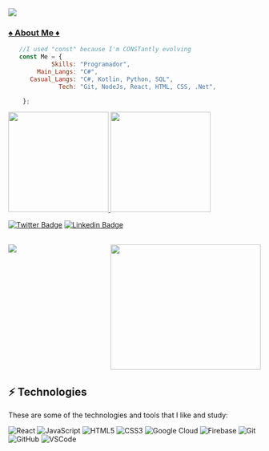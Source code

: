 <img src="https://komarev.com/ghpvc/?username=arthurjunior&color=blueviolet&style=flat">
<div align='center'>
    <a href="https://github.com/arthurjunior">
</div>

</div>
  
  ### ♠️ About Me ♦️
 
```js
   //I used "const" because I'm CONSTantly evolving
   const Me = {
            Skills: "Programador",
        Main_Langs: "C#",
      Casual_Langs: "C#, Kotlin, Python, SQL",
              Tech: "Git, NodeJs, React, HTML, CSS, .Net",

    };

```
<div>
  <a href="https://github.com/ARTHURJUNIOR">
  <img height="200em" src="https://activity-graph.herokuapp.com/graph?username=ARTHURJUNIOR&theme=github&bg_color=20232a&hide_border=true"/>
  <img height="200em" src="https://github-readme-stats.vercel.app/api/top-langs/?username=ARTHURJUNIOR&hide_border=1&theme=react&hide=issues&langs_count=5&custom_title=Top%20Languages"/>
<div>






[![Twitter Badge](https://img.shields.io/badge/-Twitter-blue?style=flat-square&labelColor=blue&logo=twitter&logoColor=white&link=https://twitter.com/arthug7)](https://twitter.com/arthug7)
[![Linkedin Badge](https://img.shields.io/badge/-LinkedIn-blue?style=flat-square&logo=Linkedin&logoColor=white&link=https://www.linkedin.com/in/devarthur/)](https://www.linkedin.com/in/devarthur/) 







<div>
  
<br>

  <img align="left" src="https://github-readme-stats.vercel.app/api?username=arthurjunior&hide=contribs,prs&show_icons=true&theme=onedark"/>
  <div align="right"><img width="300px" height="250px" src="https://c.tenor.com/AlUkiGkR2j8AAAAC/new-game-ahagon-umiko-programming.gif"></div>

## ⚡️ Technologies

These are some of the technologies and tools that I like and study:

![React](https://img.shields.io/badge/-React-black?style=flat-square&logo=react)
![JavaScript](https://img.shields.io/badge/-JavaScript-black?style=flat-square&logo=javascript)
![HTML5](https://img.shields.io/badge/-HTML5-E34F26?style=flat-square&logo=html5&logoColor=white)
![CSS3](https://img.shields.io/badge/-CSS3-1572B6?style=flat-square&logo=css3)
![Google Cloud](https://img.shields.io/badge/Google%20Cloud-4285F4?style=flat-square&logo=google-cloud&logoColor=white)
![Firebase](https://img.shields.io/badge/Firebase-FFCA28?style=flat-square&logo=firebase&logoColor=white)
![Git](https://img.shields.io/badge/-Git-black?style=flat-square&logo=git)
![GitHub](https://img.shields.io/badge/-GitHub-181717?style=flat-square&logo=github)
![VSCode](https://img.shields.io/badge/-VSCode-007ACC?style=flat-square&logo=visual-studio-code&logoColor=white)

